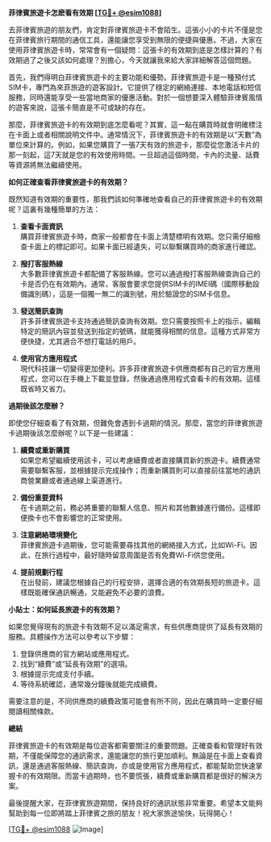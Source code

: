 **菲律賓旅遊卡怎麽看有效期 [[TG💪+ @esim1088](https://t.me/s/esim1088)]**

去菲律賓旅遊的朋友們，肯定對菲律賓旅遊卡不會陌生。這張小小的卡片不僅是您在菲律賓旅行期間的通信工具，還能讓您享受到無限的便捷與優惠。不過，大家在使用菲律賓旅遊卡時，常常會有一個疑問：這張卡的有效期到底是怎樣計算的？有效期過了之後又該如何處理？別擔心，今天就讓我來給大家詳細解答這個問題。

首先，我們得明白菲律賓旅遊卡的主要功能和優勢。菲律賓旅遊卡是一種預付式SIM卡，專門為來菲旅遊的遊客設計。它提供了穩定的網絡連接、本地電話和短信服務，同時還能享受一些當地商家的優惠活動。對於一個想要深入體驗菲律賓風情的遊客來說，這張卡簡直是不可或缺的存在。

那麼，菲律賓旅遊卡的有效期到底怎麼看呢？其實，這一點在購買時就會明確標注在卡面上或者相關說明文件中。通常情況下，菲律賓旅遊卡的有效期是以“天數”為單位來計算的。例如，如果您購買了一張7天有效的旅遊卡，那麼從您激活卡片的那一刻起，這7天就是您的有效使用時間。一旦超過這個時間，卡內的流量、話費等資源將無法繼續使用。

**如何正確查看菲律賓旅遊卡的有效期？**

既然知道有效期的重要性，那我們該如何準確地查看自己的菲律賓旅遊卡的有效期呢？這裏有幾種簡單的方法：

1. **查看卡面資訊**  
   購買菲律賓旅遊卡時，商家一般都會在卡面上清楚標明有效期。您只需仔細檢查卡面上的標記即可。如果卡面已經遺失，可以聯繫購買時的商家進行確認。

2. **撥打客服熱線**  
   大多數菲律賓旅遊卡都配備了客服熱線。您可以通過撥打客服熱線查詢自己的卡是否仍在有效期內。通常，客服會要求您提供SIM卡的IMEI碼（國際移動設備識別碼），這是一個獨一無二的識別號，用於驗證您的SIM卡信息。

3. **發送簡訊查詢**  
   許多菲律賓旅遊卡支持通過簡訊查詢有效期。您只需要按照卡上的指示，編輯特定的簡訊內容並發送到指定的號碼，就能獲得相關的信息。這種方式非常方便快捷，尤其適合不想打電話的用戶。

4. **使用官方應用程式**  
   現代科技讓一切變得更加便利。許多菲律賓旅遊卡供應商都有自己的官方應用程式，您可以在手機上下載並登錄，然後通過應用程式查看卡的有效期。這樣既省時又省力。

**過期後該怎麼辦？**

即使您仔細查看了有效期，但難免會遇到卡過期的情況。那麼，當您的菲律賓旅遊卡過期後該怎麼辦呢？以下是一些建議：

1. **續費或重新購買**  
   如果您希望繼續使用該卡，可以考慮續費或者直接購買新的旅遊卡。續費通常需要聯繫客服，並根據提示完成操作；而重新購買則可以直接前往當地的通訊商營業廳或者通過線上渠道進行。

2. **備份重要資料**  
   在卡過期之前，務必將重要的聯繫人信息、照片和其他數據進行備份。這樣即便換卡也不會影響您的正常使用。

3. **注意網絡環境變化**  
   菲律賓旅遊卡過期後，您可能需要尋找其他的網絡接入方式，比如Wi-Fi。因此，在旅行過程中，最好隨時留意周圍是否有免費Wi-Fi供您使用。

4. **提前規劃行程**  
   在出發前，建議您根據自己的行程安排，選擇合適的有效期長短的旅遊卡。這樣既能確保通訊暢通，又能避免不必要的浪費。

**小貼士：如何延長旅遊卡的有效期？**

如果您覺得現有的旅遊卡有效期不足以滿足需求，有些供應商提供了延長有效期的服務。具體操作方法可以參考以下步驟：

1. 登錄供應商的官方網站或應用程式。
2. 找到“續費”或“延長有效期”的選項。
3. 根據提示完成支付手續。
4. 等待系統確認，通常幾分鐘後就能完成續費。

需要注意的是，不同供應商的續費政策可能會有所不同，因此在購買時一定要仔細閱讀相關條款。

**總結**

菲律賓旅遊卡的有效期是每位遊客都需要關注的重要問題。正確查看和管理好有效期，不僅能保障您的通訊需求，還能讓您的旅行更加順利。無論是在卡面上查看資訊，還是通過客服熱線、簡訊查詢，亦或是使用官方應用程式，都能幫助您快速掌握卡的有效期限。而當卡過期時，也不要慌張，續費或重新購買都是很好的解決方案。

最後提醒大家，在菲律賓旅遊期間，保持良好的通訊狀態非常重要。希望本文能夠幫助到每一位即將踏上菲律賓之旅的朋友！祝大家旅途愉快，玩得開心！

[[TG💪+ @esim1088](https://t.me/s/esim1088) ![Image](https://i.postimg.cc/4NQfJmqS/Snipaste-2025-05-13-00-14-12.png)]